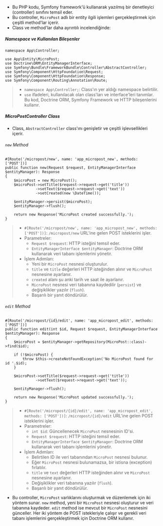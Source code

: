 + Bu PHP kodu, Symfony framework'ü kullanarak yazılmış bir denetleyici (controller) sınıfını temsil eder.
+ Bu controller, `MicroPost` adlı bir entity ilgili işlemleri gerçekleştirmek için çeşitli method'lar içerir.
+ Class ve method'lar daha ayrıntılı incelendiğinde:

##### Namespace ve Kullanılan Bileşenler
~~~~~~~
namespace App\Controller;

use App\Entity\MicroPost;
use Doctrine\ORM\EntityManagerInterface;
use Symfony\Bundle\FrameworkBundle\Controller\AbstractController;
use Symfony\Component\HttpFoundation\Request;
use Symfony\Component\HttpFoundation\Response;
use Symfony\Component\Routing\Annotation\Route;
~~~~~~~
> + `namespace App\Controller;`: Class'ın yer aldığı namespace belirtilir.
> + `use` ifadeleri, kullanılacak olan class'ları ve interface'leri tanımlar. Bu kod, Doctrine ORM, Symfony Framework ve HTTP bileşenlerini kullanır.

##### MicroPostController Class
+ Class, `AbstractController` class'ını genişletir ve çeşitli işlevsellikleri içerir.

###### `new` Method
~~~~~~~
#[Route('/micropost/new', name: 'app_micropost_new', methods: ['POST'])]
public function new(Request $request, EntityManagerInterface $entityManager): Response
{
    $microPost = new MicroPost();
    $microPost->setTitle($request->request->get('title'))
              ->setText($request->request->get('text'))
              ->setCreated(new \DateTime());

    $entityManager->persist($microPost);
    $entityManager->flush();

    return new Response('MicroPost created successfully.');
}
~~~~~~~
> + `#[Route('/micropost/new', name: 'app_micropost_new', methods: ['POST'])]`: `/micropost/new` URL'ine gelen POST isteklerini işler.
> + Parametreler:
>   - `Request $request`: HTTP isteğini temsil eder.
>   - `EntityManagerInterface $entityManager`: Doctrine ORM kullanarak veri tabanı işlemlerini yönetir.
> + İşlem Adımları:
>   - Yeni bir `MicroPost` nesnesi oluşturulur.
>   - `title` ve `title` değerleri HTTP isteğinden alınır ve `MicroPost` nesnesine ayarlanır.
>   - `created` alanı şu anki tarih ve saat ile ayarlanır.
>   - `MicroPost` nesnesi veri tabanına kaydedilir (`persist`) ve değişiklikler yazılır (`flush`).
>   - Başarılı bir yanıt döndürülür.

###### `edit` Method
~~~~~~~
#[Route('/micropost/{id}/edit', name: 'app_micropost_edit', methods: ['POST'])]
public function edit(int $id, Request $request, EntityManagerInterface $entityManager): Response
{
    $microPost = $entityManager->getRepository(MicroPost::class)->find($id);

    if (!$microPost) {
        throw $this->createNotFoundException('No MicroPost found for id '.$id);
    }

    $microPost->setTitle($request->request->get('title'))
              ->setText($request->request->get('text'));

    $entityManager->flush();

    return new Response('MicroPost updated successfully.');
}
~~~~~~~
> + `#[Route('/micropost/{id}/edit', name: 'app_micropost_edit', methods: ['POST'])]`: `/micropost/{id}/edit` URL'ine gelen POST isteklerini işler.
> + Parametreler:
>   - `int $id`: Güncellenecek `MicroPost` nesnesinin ID'si.
>   - `Request $request`: HTTP isteğini temsil eder.
>   - `EntityManagerInterface $entityManager`: Doctrine ORM kullanarak veri tabanı işlemlerini yönetir.
> + İşlem Adımları:
>   - Belirtilen ID ile veri tabanından `MicroPost` nesnesi bulunur.
>   - Eğer `MicroPost` nesnesi bulunamazsa, bir istisna (exception) fırlatılır.
>   - `title` ve `text` değerleri HTTP isteğinden alınır ve `MicroPost` nesnesine ayarlanır.
>   - Değişiklikler veri tabanına yazılır (`flush`).
>   - Başarılı bir yanıt döndürülür.

+ Bu controller, `MicroPost` varlıklarını oluşturmak ve düzenlemek için iki yöntem sunar. `new` method, yeni bir `MicroPost` nesnesi oluşturur ve veri tabanına kaydeder. `edit` method ise mevcut bir `MicroPost` nesnesini günceller. Her iki yöntem de POST istekleriyle çalışır ve gerekli veri tabanı işlemlerini gerçekleştirmek için Doctrine ORM kullanır.
